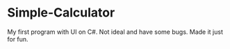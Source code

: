 # Simple-Calculator
My first program with UI on C#.
Not ideal and have some bugs. Made it just for fun.
